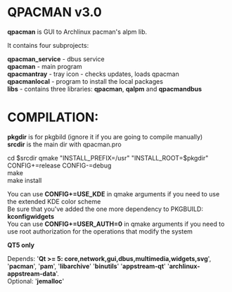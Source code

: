 # QPACMAN v3.0
**qpacman** is GUI to Archlinux pacman's alpm lib.  

It contains four subprojects:  

**qpacman_service** - dbus service  
**qpacman** - main program  
**qpacmantray**  - tray icon - checks updates, loads qpacman  
**qpacmanlocal** - program to install the local packages  
**libs** - contains three libraries: **qpacman**, **qalpm** and **qpacmandbus**  

# COMPILATION:

**pkgdir** is for pkgbild (ignore it if you are going to compile manually)  
**srcdir** is the main dir with qpacman.pro  

cd $srcdir  
qmake "INSTALL_PREFIX=/usr" "INSTALL_ROOT=$pkgdir" CONFIG+=release CONFIG-=debug  
make  
make install  

You can use **CONFIG+=USE_KDE** in qmake arguments if you need to use the extended KDE color scheme  
Be sure that you've added the one more dependency to PKGBUILD: **kconfigwidgets**  
You can use **CONFIG+=USER_AUTH=0** in qmake arguments if you need to use root authorization for the operations that modify the system


**QT5 only**  

Depends: '**Qt >= 5: core,network,gui,dbus,multimedia,widgets,svg**', '**pacman**', '**pam**', '**libarchive**' '**binutils**' '**appstream-qt**' '**archlinux-appstream-data**'.   
Optional: '**jemalloc**'

